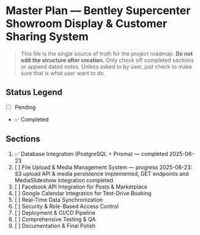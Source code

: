 # Master Plan — Bentley Supercenter Showroom Display & Customer Sharing System

> This file is the single source of truth for the project roadmap. **Do not edit the structure after creation.** Only check off completed sections or append dated notes. Unless asked to by user, just check to make sure that is what user want to do.

## Status Legend
- [ ] Pending
- ✅ Completed

## Sections

1. ✅ Database Integration (PostgreSQL + Prisma) — completed 2025-06-23
2. [ ] File Upload & Media Management System — progress 2025-06-23: S3 upload API & media persistence implemented, GET endpoints and MediaSlideshow integration completed
3. [ ] Facebook API Integration for Posts & Marketplace
4. [ ] Google Calendar Integration for Test-Drive Booking
5. [ ] Real-Time Data Synchronization
6. [ ] Security & Role-Based Access Control
7. [ ] Deployment & CI/CD Pipeline
8. [ ] Comprehensive Testing & QA
9. [ ] Documentation & Final Polish
